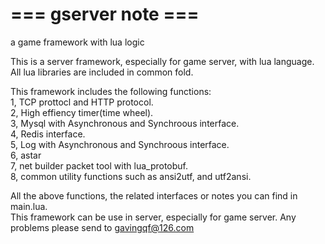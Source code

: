 # === gserver note ===
a game framework with lua logic

This is a server framework, especially for game server, with lua language.
All lua libraries are included in common fold. 

This framework includes the following functions:  
1, TCP prottocl and HTTP protocol.  
2, High effiency timer(time wheel).  
3, Mysql with Asynchronous and Synchroous interface.  
4, Redis interface.  
5, Log with Asynchronous and Synchroous interface.  
6, astar  
7, net builder packet tool with lua_protobuf.  
8, common utility functions such as ansi2utf, and utf2ansi.  

All the above functions, the related interfaces or notes you can find in main.lua.  
This framework can be use in server, especially for game server. Any problems please send to gavingqf@126.com  
